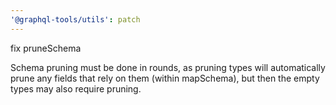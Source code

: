 ```yaml
---
'@graphql-tools/utils': patch
---
```


fix pruneSchema

Schema pruning must be done in rounds, as pruning types will automatically prune any fields that rely on them (within mapSchema), but then the empty types may also require pruning.
